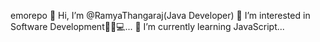 emorepo
👋 Hi, I’m @RamyaThangaraj(Java Developer)
👀 I’m interested in Software Development👩‍💻💻...
🌱 I’m currently learning JavaScript...
